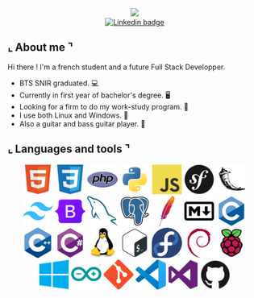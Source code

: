 <div id="header" align="center">
  <img src="https://media.giphy.com/media/heIX5HfWgEYlW/giphy.gif" width="200"/>  
  <div id="badges">
    <a href="https://www.linkedin.com/in/valentin-oberlin">
      <img src="https://img.shields.io/badge/LinkedIn-blue?style=for-the-badge&logo=linkedin&logoColor=white" alt="Linkedin badge"/>
    </a>
  </div>
</div>

## ⌞ About me ⌝
<div id="about">
<p>Hi there ! I'm a french student and a future Full Stack Developper.</p>
<ul>
  <li>BTS SNIR graduated. 💻</li>
  <li>Currently in first year of bachelor's degree. 🖥️</li>
  <li>Looking for a firm to do my work-study program. 🏢</li>
  <li>I use both Linux and Windows. 💽</li>
  <li>Also a guitar and bass guitar player. 🎸</li>
</ul>
</div>

## ⌞ Languages and tools ⌝
<div id="icons" align="center">
  <img src="https://github.com/devicons/devicon/blob/master/icons/html5/html5-original.svg" alt="HTML 5" width="60">
  <img src="https://github.com/devicons/devicon/blob/master/icons/css3/css3-original.svg" alt="CSS 3" width="60">
  <img src="https://github.com/devicons/devicon/blob/master/icons/php/php-original.svg" alt="PHP" width="60">
  <img src="https://github.com/devicons/devicon/blob/master/icons/python/python-original.svg" alt="Python" width="60">
  <img src="https://github.com/devicons/devicon/blob/master/icons/javascript/javascript-original.svg" alt="JavaScript" width="60">
  <img src="https://github.com/devicons/devicon/blob/master/icons/symfony/symfony-original.svg" alt="Symfony 6" width="60">
  <img src="https://github.com/devicons/devicon/blob/master/icons/flask/flask-original.svg" alt="Flask" width="60">
  <img src="https://github.com/devicons/devicon/blob/master/icons/tailwindcss/tailwindcss-plain.svg" alt="Tailwind" width="60">
  <img src="https://github.com/devicons/devicon/blob/master/icons/bootstrap/bootstrap-original.svg" alt="Bootstrap" width="60">
  <img src="https://github.com/devicons/devicon/blob/master/icons/mysql/mysql-original.svg" alt="MySQL" width="60">
  <img src="https://github.com/devicons/devicon/blob/master/icons/postgresql/postgresql-original.svg" alt="PostGreSQL" width="60">
  <img src="https://github.com/devicons/devicon/blob/master/icons/apache/apache-original.svg" alt="Apache 2" width="60">
  <img src="https://github.com/devicons/devicon/blob/master/icons/markdown/markdown-original.svg" alt="Markdown" width="60">
  <img src="https://github.com/devicons/devicon/blob/master/icons/c/c-original.svg" alt="C" width="60">
  <img src="https://github.com/devicons/devicon/blob/master/icons/cplusplus/cplusplus-original.svg" alt="C++" width="60">
  <img src="https://github.com/devicons/devicon/blob/master/icons/csharp/csharp-original.svg" alt="C#" width="60">
  <img src="https://github.com/devicons/devicon/blob/master/icons/linux/linux-original.svg" alt="Linux" width="60">
  <img src="https://github.com/devicons/devicon/blob/master/icons/bash/bash-original.svg" alt="Bash" width="60">
  <img src="https://github.com/devicons/devicon/blob/master/icons/fedora/fedora-original.svg" alt="Fedora" width="60">
  <img src="https://github.com/devicons/devicon/blob/master/icons/debian/debian-original.svg" alt="Debian" width="60">
  <img src="https://github.com/devicons/devicon/blob/master/icons/raspberrypi/raspberrypi-original.svg" alt="Raspberry Pi" width="60">
  <img src="https://github.com/devicons/devicon/blob/master/icons/windows8/windows8-original.svg" alt="Widnows" width="60">
  <img src="https://github.com/devicons/devicon/blob/master/icons/arduino/arduino-original.svg" alt="Arduino" width="60">
  <img src="https://github.com/devicons/devicon/blob/master/icons/git/git-original.svg" alt="Git" width="60">
  <img src="https://github.com/devicons/devicon/blob/master/icons/vscode/vscode-original.svg" alt="Visual Studio Code" width="60">
  <img src="https://github.com/devicons/devicon/blob/master/icons/visualstudio/visualstudio-plain.svg" alt="Visual Studio Code" width="60">
  <img src="https://github.com/devicons/devicon/blob/master/icons/github/github-original.svg" alt="Github" width="60">
</div>
